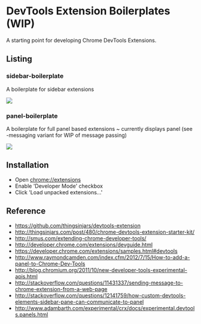 DevTools Extension Boilerplates (WIP)
==============

A starting point for developing Chrome DevTools Extensions.

## Listing

### sidebar-boilerplate

A boilerplate for sidebar extensions 

![](http://i.imgur.com/zEc06y6.png)

### panel-boilerplate

A boilerplate for full panel based extensions ~ currently displays panel (see -messaging variant for WIP of message passing)

![](http://i.imgur.com/MA3mFcy.png)

## Installation

 * Open [chrome://extensions](chrome://extensions)
 * Enable 'Developer Mode' checkbox
 * Click 'Load unpacked extensions...'

## Reference

* https://github.com/thingsinjars/devtools-extension
* http://thingsinjars.com/post/480/chrome-devtools-extension-starter-kit/
* http://smus.com/extending-chrome-developer-tools/
* http://developer.chrome.com/extensions/devguide.html
* https://developer.chrome.com/extensions/samples.html#devtools
* http://www.raymondcamden.com/index.cfm/2012/7/15/How-to-add-a-panel-to-Chrome-Dev-Tools
* http://blog.chromium.org/2011/10/new-developer-tools-experimental-apis.html
* http://stackoverflow.com/questions/11431337/sending-message-to-chrome-extension-from-a-web-page
* http://stackoverflow.com/questions/12141759/how-custom-devtools-elements-sidebar-pane-can-communicate-to-panel
* http://www.adambarth.com/experimental/crx/docs/experimental.devtools.panels.html
